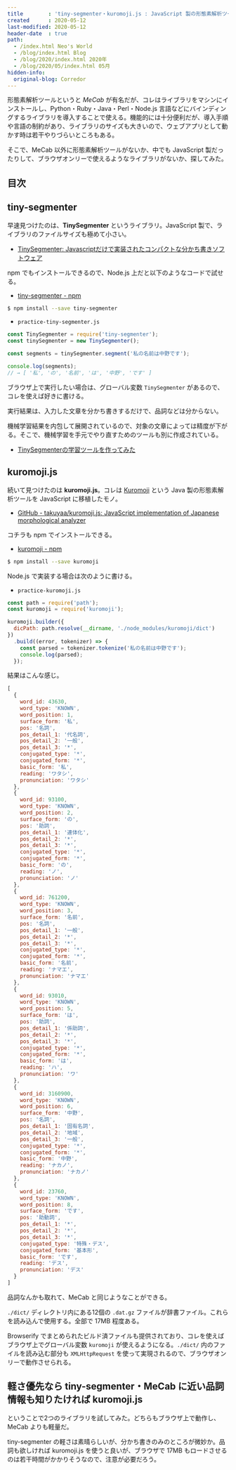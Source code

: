 ```yaml
---
title        : 'tiny-segmenter・kuromoji.js : JavaScript 製の形態素解析ツールを2つ使ってみた'
created      : 2020-05-12
last-modified: 2020-05-12
header-date  : true
path:
  - /index.html Neo's World
  - /blog/index.html Blog
  - /blog/2020/index.html 2020年
  - /blog/2020/05/index.html 05月
hidden-info:
  original-blog: Corredor
---
```


形態素解析ツールというと _MeCab_ が有名だが、コレはライブラリをマシンにインストールし、Python・Ruby・Java・Perl・Node.js 言語などにバインディングするライブラリを導入することで使える。機能的には十分便利だが、導入手順や言語の制約があり、ライブラリのサイズも大きいので、ウェブアプリとして動かす時は若干やりづらいところもある。

そこで、MeCab 以外に形態素解析ツールがないか、中でも JavaScript 製だったりして、ブラウザオンリーで使えるようなライブラリがないか、探してみた。

## 目次

## tiny-segmenter

早速見つけたのは、__TinySegmenter__ というライブラリ。JavaScript 製で、ライブラリのファイルサイズも極めて小さい。

- [TinySegmenter: Javascriptだけで実装されたコンパクトな分かち書きソフトウェア](http://chasen.org/~taku/software/TinySegmenter/)

npm でもインストールできるので、Node.js 上だと以下のようなコードで試せる。

- [tiny-segmenter - npm](https://www.npmjs.com/package/tiny-segmenter)

```bash
$ npm install --save tiny-segmenter
```

- `practice-tiny-segmenter.js`

```javascript
const TinySegmenter = require('tiny-segmenter');
const tinySegmenter = new TinySegmenter();

const segments = tinySegmenter.segment('私の名前は中野です');

console.log(segments);
// → [ '私', 'の', '名前', 'は', '中野', 'です' ]
```

ブラウザ上で実行したい場合は、グローバル変数 `TinySegmenter` があるので、コレを使えば好きに書ける。

実行結果は、入力した文章を分かち書きするだけで、品詞などは分からない。

機械学習結果を内包して展開されているので、対象の文章によっては精度が下がる。そこで、機械学習を手元でやり直すためのツールも別に作成されている。

- [TinySegmenterの学習ツールを作ってみた](https://shogo82148.github.io/blog/2012/11/23/tinysegmentermaker/)

## kuromoji.js

続いて見つけたのは __kuromoji.js__。コレは [Kuromoji](https://www.atilika.com/ja/kuromoji/) という Java 製の形態素解析ツールを JavaScript に移植したモノ。

- [GitHub - takuyaa/kuromoji.js: JavaScript implementation of Japanese morphological analyzer](https://github.com/takuyaa/kuromoji.js)

コチラも npm でインストールできる。

- [kuromoji - npm](https://www.npmjs.com/package/kuromoji)

```bash
$ npm install --save kuromoji
```

Node.js で実装する場合は次のように書ける。

- `practice-kuromoji.js`

```javascript
const path = require('path');
const kuromoji = require('kuromoji');

kuromoji.builder({
  dicPath: path.resolve(__dirname, './node_modules/kuromoji/dict')
})
  .build((error, tokenizer) => {
    const parsed = tokenizer.tokenize('私の名前は中野です');
    console.log(parsed);
  });
```

結果はこんな感じ。

```javascript
[
  {
    word_id: 43630,
    word_type: 'KNOWN',
    word_position: 1,
    surface_form: '私',
    pos: '名詞',
    pos_detail_1: '代名詞',
    pos_detail_2: '一般',
    pos_detail_3: '*',
    conjugated_type: '*',
    conjugated_form: '*',
    basic_form: '私',
    reading: 'ワタシ',
    pronunciation: 'ワタシ'
  },
  {
    word_id: 93100,
    word_type: 'KNOWN',
    word_position: 2,
    surface_form: 'の',
    pos: '助詞',
    pos_detail_1: '連体化',
    pos_detail_2: '*',
    pos_detail_3: '*',
    conjugated_type: '*',
    conjugated_form: '*',
    basic_form: 'の',
    reading: 'ノ',
    pronunciation: 'ノ'
  },
  {
    word_id: 761200,
    word_type: 'KNOWN',
    word_position: 3,
    surface_form: '名前',
    pos: '名詞',
    pos_detail_1: '一般',
    pos_detail_2: '*',
    pos_detail_3: '*',
    conjugated_type: '*',
    conjugated_form: '*',
    basic_form: '名前',
    reading: 'ナマエ',
    pronunciation: 'ナマエ'
  },
  {
    word_id: 93010,
    word_type: 'KNOWN',
    word_position: 5,
    surface_form: 'は',
    pos: '助詞',
    pos_detail_1: '係助詞',
    pos_detail_2: '*',
    pos_detail_3: '*',
    conjugated_type: '*',
    conjugated_form: '*',
    basic_form: 'は',
    reading: 'ハ',
    pronunciation: 'ワ'
  },
  {
    word_id: 3160900,
    word_type: 'KNOWN',
    word_position: 6,
    surface_form: '中野',
    pos: '名詞',
    pos_detail_1: '固有名詞',
    pos_detail_2: '地域',
    pos_detail_3: '一般',
    conjugated_type: '*',
    conjugated_form: '*',
    basic_form: '中野',
    reading: 'ナカノ',
    pronunciation: 'ナカノ'
  },
  {
    word_id: 23760,
    word_type: 'KNOWN',
    word_position: 8,
    surface_form: 'です',
    pos: '助動詞',
    pos_detail_1: '*',
    pos_detail_2: '*',
    pos_detail_3: '*',
    conjugated_type: '特殊・デス',
    conjugated_form: '基本形',
    basic_form: 'です',
    reading: 'デス',
    pronunciation: 'デス'
  }
]
```

品詞なんかも取れて、MeCab と同じようなことができる。

`./dict/` ディレクトリ内にある12個の `.dat.gz` ファイルが辞書ファイル。これらを読み込んで使用する。全部で 17MB 程度ある。

Browserify でまとめられたビルド済ファイルも提供されており、コレを使えばブラウザ上でグローバル変数 `kuromoji` が使えるようになる。`./dict/` 内のファイルを読み込む部分も `XMLHttpRequest` を使って実現されるので、ブラウザオンリーで動作させられる。

## 軽さ優先なら tiny-segmenter・MeCab に近い品詞情報も知りたければ kuromoji.js

ということで2つのライブラリを試してみた。どちらもブラウザ上で動作し、MeCab よりも軽量だ。

tiny-segmenter の軽さは素晴らしいが、分かち書きのみのところが微妙か。品詞も欲しければ kuromoji.js を使うと良いが、ブラウザで 17MB もロードさせるのは若干時間がかかりそうなので、注意が必要だろう。
